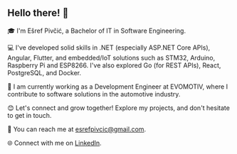 ## Hello there! 👋

🎓 I'm Ešref Pivčić, a Bachelor of IT in Software Engineering.

💻 I've developed solid skills in .NET (especially ASP.NET Core APIs), Angular, Flutter, and embedded/IoT solutions such as STM32, Arduino, Raspberry Pi and ESP8266. I've also explored Go (for REST APIs), React, PostgreSQL, and Docker.

🚀 I am currently working as a Development Engineer at EVOMOTIV, where I contribute to software solutions in the automotive industry.

😊 Let's connect and grow together! Explore my projects, and don't hesitate to get in touch.

📧 You can reach me at esrefpivcic@gmail.com.

🌐 Connect with me on [LinkedIn](https://www.linkedin.com/in/esref-pivcic).
